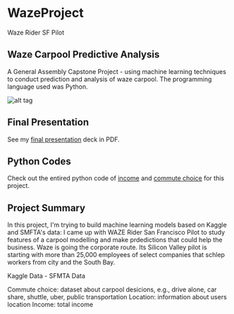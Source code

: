 # WazeProject
Waze Rider SF Pilot

## Waze Carpool Predictive Analysis

A General Assembly Capstone Project - using machine learning techniques to conduct prediction and analysis of waze carpool. The programming language used was Python. 

![alt tag](http://www.trbimg.com/img-573b7188/turbine/la-1463503591-snap-embed-embed/650/650x366)

## Final Presentation

See my [final presentation](https://github.com/tuzunneslihan/WazeProject/blob/master/presentation.pdf) deck in PDF.

## Python Codes

Check out the entired python code of [income](https://github.com/tuzunneslihan/WazeProject/blob/master/SF%20Salaries%20.ipynb) and [commute choice](https://github.com/NeslihanTuzun/GA-PROJECT/blob/master/SF%20TravelDesicionSurvey%20.ipynb) for this project.

## Project Summary

In this project, I'm trying to build machine learning models based on Kaggle and SMFTA's data: I came up with WAZE Rider San Francisco Pilot to study features of a carpool modelling and make prdedictions that could help the business.
Waze is going the corporate route. Its Silicon Valley pilot is starting with more than 25,000 employees of select companies that schlep workers from city and the South Bay. 

Kaggle Data - 
SFMTA Data

Commute choice: dataset about carpool desicions, e.g., drive alone, car share, shuttle, uber, public transportation
Location: information about users location
Income: total income
